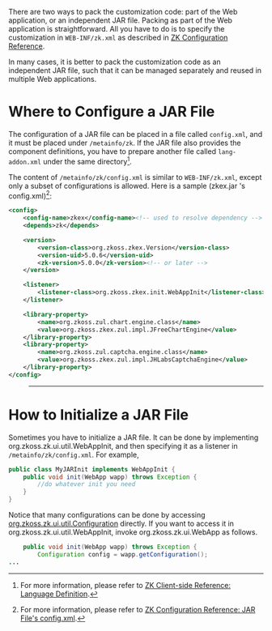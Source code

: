 

There are two ways to pack the customization code: part of the Web
application, or an independent JAR file. Packing as part of the Web
application is straightforward. All you have to do is to specify the
customization in `WEB-INF/zk.xml` as described in [ZK Configuration Reference](ZK_Configuration_Reference).

In many cases, it is better to pack the customization code as an
independent JAR file, such that it can be managed separately and reused
in multiple Web applications.

# Where to Configure a JAR File

The configuration of a JAR file can be placed in a file called
`config.xml`, and it must be placed under `/metainfo/zk`. If the JAR
file also provides the component definitions, you have to prepare
another file called `lang-addon.xml` under the same directory[^1].

The content of `/metainfo/zk/config.xml` is similar to `WEB-INF/zk.xml`,
except only a subset of configurations is allowed. Here is a sample
(zkex.jar 's config.xml)[^2]:

```xml
<config>
    <config-name>zkex</config-name><!-- used to resolve dependency -->
    <depends>zk</depends>

    <version>
        <version-class>org.zkoss.zkex.Version</version-class>
        <version-uid>5.0.6</version-uid>
        <zk-version>5.0.0</zk-version><!-- or later -->
    </version>

    <listener>
        <listener-class>org.zkoss.zkex.init.WebAppInit</listener-class>
    </listener>

    <library-property>
        <name>org.zkoss.zul.chart.engine.class</name>
        <value>org.zkoss.zkex.zul.impl.JFreeChartEngine</value>
    </library-property>
    <library-property>
        <name>org.zkoss.zul.captcha.engine.class</name>
        <value>org.zkoss.zkex.zul.impl.JHLabsCaptchaEngine</value>
    </library-property>
</config>
```

> ------------------------------------------------------------------------
>
> <references/>

# How to Initialize a JAR File

Sometimes you have to initialize a JAR file. It can be done by
implementing
<javadoc type="interface">org.zkoss.zk.ui.util.WebAppInit</javadoc>, and
then specifying it as a listener in `/metainfo/zk/config.xml`. For
example,

```java
public class MyJARInit implements WebAppInit {
    public void init(WebApp wapp) throws Exception {
        //do whatever init you need
    }
}
```

Notice that many configurations can be done by accessing
[org.zkoss.zk.ui.util.Configuration](https://www.zkoss.org/javadoc/latest/zk/org/zkoss/zk/ui/util/Configuration.html) directly. If you
want to access it in
<javadoc method="init(org.zkoss.zk.ui.WebApp)" type="interface">org.zkoss.zk.ui.util.WebAppInit</javadoc>,
invoke
<javadoc method="getConfiguration()">org.zkoss.zk.ui.WebApp</javadoc> as
follows.

```java
    public void init(WebApp wapp) throws Exception {
        Configuration config = wapp.getConfiguration();
...
```

[^1]: For more information, please refer to [ZK Client-side Reference: Language Definition]({{site.baseurl}}/zk_client_side_ref/language_definition).

[^2]: For more information, please refer to [ZK Configuration Reference: JAR File's config.xml]({{site.baseurl}}/zk_config_ref/jar_file's_config.xml).
